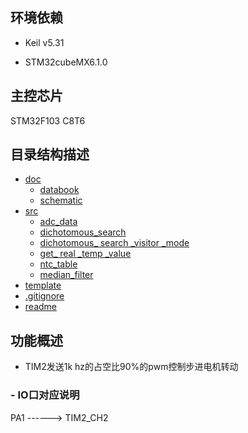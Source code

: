 ## 环境依赖

+ Keil v5.31

+ STM32cubeMX6.1.0

## 主控芯片

STM32F103 C8T6


## 目录结构描述

* [doc]()
  * [databook]()
  * [schematic]()
* [src]()
  * [adc_data ]()
  * [dichotomous_search]() 
  * [dichotomous_ search _visitor _mode]()  
  * [get_ real _temp _value]() 
  * [ntc_table]() 
  * [median_filter]() 
* [template]()
* [.gitignore]()
* [readme]()


## 功能概述

- TIM2发送1k hz的占空比90%的pwm控制步进电机转动

### - IO口对应说明

PA1     ------> TIM2_CH2

​